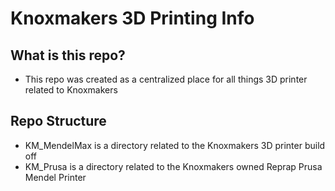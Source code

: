 # Knoxmakers 3D Printing Info
## What is this repo?
* This repo was created as a centralized place for all things 3D printer related to Knoxmakers

## Repo Structure

* KM_MendelMax is a directory related to the Knoxmakers 3D printer build off
* KM_Prusa is a directory related to the Knoxmakers owned Reprap Prusa Mendel Printer
